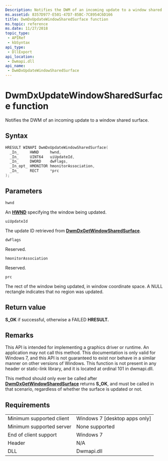 ```yaml
---
Description: Notifies the DWM of an incoming update to a window shared surface.
ms.assetid: 8357D977-E501-47D7-85BC-7C8954C6D166
title: DwmDxUpdateWindowSharedSurface function
ms.topic: reference
ms.date: 11/27/2018
topic_type:
 - APIRef
 - kbSyntax
api_type:
 - DllExport
api_location:
 - Dwmapi.dll
api_name:
 - DwmDxUpdateWindowSharedSurface
---
```


# DwmDxUpdateWindowSharedSurface function

Notifies the DWM of an incoming update to a window shared surface.

## Syntax

```C++
HRESULT WINAPI DwmDxUpdateWindowSharedSurface(
  _In_     HWND     hwnd,
  _In_     UINT64   uiUpdateId,
  _In_     DWORD    dwFlags,
  _In_opt_ HMONITOR hmonitorAssociation,
  _In_     RECT     *prc
);
```

## Parameters

`hwnd`

An [**HWND**](/windows/desktop/winprog/windows-data-types) specifying the window being updated.

`uiUpdateId`

The update ID retrieved from [**DwmDxGetWindowSharedSurface**](dwmdxgetwindowsharedsurface.md).

`dwFlags`

Reserved.

`hmonitorAssociation`

Reserved.

`prc`

The rect of the window being updated, in window coordinate space. A NULL rectangle indicates that no region was updated.

## Return value

**S\_OK** if successful, otherwise a FAILED **HRESULT.**

## Remarks

This API is intended for implementing a graphics driver or runtime. An application may not call this method. This documentation is only valid for Windows 7, and this API is not guaranteed to exist nor behave in a similar manner on other versions of Windows. This function is not present in any header or static-link library, and it is located at ordinal 101 in dwmapi.dll.

This method should only ever be called after [**DwmDxGetWindowSharedSurface**](dwmdxgetwindowsharedsurface.md) returns **S\_OK**, and must be called in that scenario, regardless of whether the surface is updated or not.

## Requirements

| | |
|-|-|
| Minimum supported client | Windows 7 \[desktop apps only\] |
| Minimum supported server | None supported |
| End of client support | Windows 7 |
| Header | N/A |
| DLL | Dwmapi.dll |
